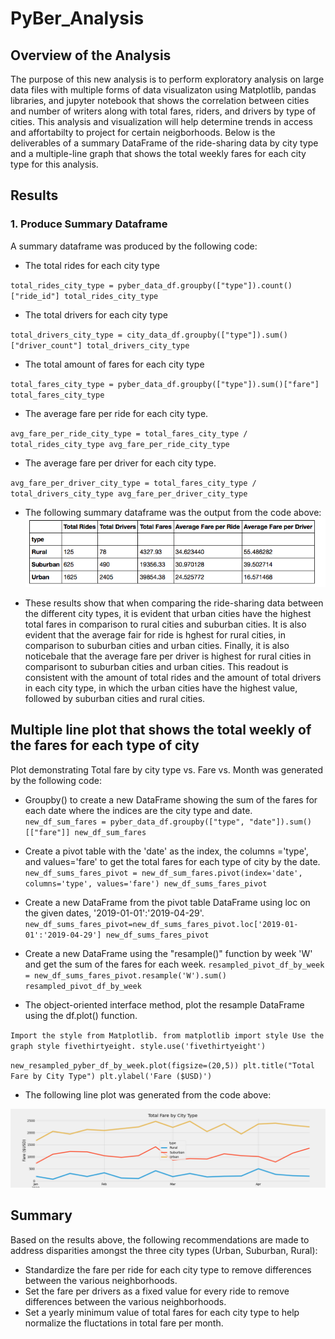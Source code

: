# PyBer_Analysis

## Overview of the Analysis 
The purpose of this new analysis is to perform exploratory analysis on large data files with multiple forms of data visualizaton using Matplotlib, pandas libraries, and jupyter notebook that shows the correlation between cities and number of writers along with total fares, riders, and drivers by type of cities. This analysis and visualization will help determine trends in access and affortabilty to project for certain neigborhoods. Below is the deliverables of a summary DataFrame of the ride-sharing data by city type and a multiple-line graph that shows the total weekly fares for each city type for this analysis. 

## Results 
### 1. Produce Summary Dataframe
A summary dataframe was produced by the following code: 

- The total rides for each city type

`total_rides_city_type = pyber_data_df.groupby(["type"]).count()["ride_id"]
total_rides_city_type`

- The total drivers for each city type

`total_drivers_city_type = city_data_df.groupby(["type"]).sum()["driver_count"]
total_drivers_city_type`

- The total amount of fares for each city type

`total_fares_city_type = pyber_data_df.groupby(["type"]).sum()["fare"]
total_fares_city_type`

- The average fare per ride for each city type.  

`avg_fare_per_ride_city_type = total_fares_city_type / total_rides_city_type
avg_fare_per_ride_city_type`

- The average fare per driver for each city type. 

`avg_fare_per_driver_city_type = total_fares_city_type / total_drivers_city_type
avg_fare_per_driver_city_type`

- The following summary dataframe was the output from the code above: 
![Image2](https://github.com/NassimNatA/PyBer_Analysis/blob/master/Analysis/Screen%20Shot%202020-09-07%20at%202.14.40%20PM.png)

- These results show that when comparing the ride-sharing data between the different city types, it is evident that urban cities have the highest total fares in comparison to rural cities and suburban cities. It is also evident that the average fair for ride is hghest for rural cities, in comparison to suburban cities and urban cities. Finally, it is also noticebale that the average fare per driver is highest for rural cities in comparisont to suburban cities and urban cities. This readout is consistent with the amount of total rides and the amount of total drivers in each city type, in which the urban cities have the highest value, followed by suburban cities and rural cities. 

## Multiple line plot that shows the total weekly of the fares for each type of city
Plot demonstrating Total fare by city type vs. Fare vs. Month was generated by the following code: 

- Groupby() to create a new DataFrame showing the sum of the fares for each date where the indices are the city type and date.
`new_df_sum_fares = pyber_data_df.groupby(["type", "date"]).sum()[["fare"]]
new_df_sum_fares`

- Create a pivot table with the 'date' as the index, the columns ='type', and values='fare' to get the total fares for each type of city by the date. 
`new_df_sums_fares_pivot = new_df_sum_fares.pivot(index='date', columns='type', values='fare')
new_df_sums_fares_pivot`

- Create a new DataFrame from the pivot table DataFrame using loc on the given dates, '2019-01-01':'2019-04-29'.
`new_df_sums_fares_pivot=new_df_sums_fares_pivot.loc['2019-01-01':'2019-04-29']
new_df_sums_fares_pivot`

- Create a new DataFrame using the "resample()" function by week 'W' and get the sum of the fares for each week.
`resampled_pivot_df_by_week = new_df_sums_fares_pivot.resample('W').sum()
resampled_pivot_df_by_week`

- The object-oriented interface method, plot the resample DataFrame using the df.plot() function. 

`Import the style from Matplotlib.
from matplotlib import style
Use the graph style fivethirtyeight.
style.use('fivethirtyeight')`

`new_resampled_pyber_df_by_week.plot(figsize=(20,5))
plt.title("Total Fare by City Type")
plt.ylabel('Fare ($USD)')`

- The following line plot was generated from the code above: 

![Image 1](https://github.com/NassimNatA/PyBer_Analysis/blob/master/Analysis/Challenge_Fig1.png)

## Summary

Based on the results above, the following recommendations are made to address disparities amongst the three city types (Urban, Suburban, Rural): 

- Standardize the  fare per ride for each city type to remove differences between the various neighborhoods. 
- Set the fare per drivers as a fixed value for every ride to remove differences between the various neighborhoods. 
- Set a yearly minimum value of total fares for each city type to help normalize the fluctations in total fare per month. 
